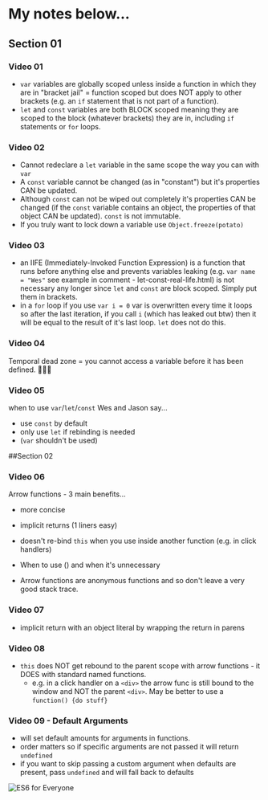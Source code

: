 # My notes below...

## Section 01
### Video 01
- `var` variables are globally scoped unless inside a function in which they are in "bracket jail" = function scoped but does NOT apply to other brackets (e.g. an `if` statement that is not part of a function).
- `let` and `const` variables are both BLOCK scoped meaning they are scoped to the block (whatever brackets) they are in, including `if` statements or `for` loops.

### Video 02
- Cannot redeclare a `let` variable in the same scope the way you can with `var`
- A `const` variable cannot be changed (as in "constant") but it's properties CAN be updated.
- Although `const` can not be wiped out completely it's properties CAN be changed (if the `const` variable contains an object, the properties of that object CAN be updated). `const` is not immutable.
- If you truly want to lock down a variable use `Object.freeze(potato)`

### Video 03
- an IIFE (Immediately-Invoked Function Expression) is a function that runs before anything else and prevents variables leaking (e.g. `var name = "Wes"` see example in comment - let-const-real-life.html) is not necessary any longer since `let` and `const` are block scoped. Simply put them in brackets.
- in a `for` loop if you use `var i = 0` var is overwritten every time it loops so after the last iteration, if you call `i` (which has leaked out btw) then it will be equal to the result of it's last loop. `let` does not do this.

### Video 04
Temporal dead zone = you cannot access a variable before it has been defined. 🍕🍕🍕

### Video 05
when to use `var`/`let`/`const`
Wes and Jason say...
  - use `const` by default
  - only use `let` if rebinding is needed
  - (`var` shouldn't be used)

##Section 02
### Video 06
Arrow functions - 3 main benefits...
  - more concise
  - implicit returns (1 liners easy)
  - doesn't re-bind `this` when you use inside another function (e.g. in click handlers)

- When to use () and when it's unnecessary
- Arrow functions are anonymous functions and so don't leave a very good stack trace.

### Video 07
- implicit return with an object literal by wrapping the return in parens

### Video 08
- `this` does NOT get rebound to the parent scope with arrow functions - it DOES with standard named functions.
  - e.g. in a click handler on a `<div>` the arrow func is still bound to the window and NOT the parent `<div>`. May be better to use a `function() {do stuff}`

### Video 09 - Default Arguments
- will set default amounts for arguments in functions.
- order matters so if specific arguments are not passed it will return `undefined`
- if you want to skip passing a custom argument when defaults are present, pass `undefined` and will fall back to defaults


![ES6 for Everyone](https://es6.io/images/es6-facebook-share.png?cool=yah)
